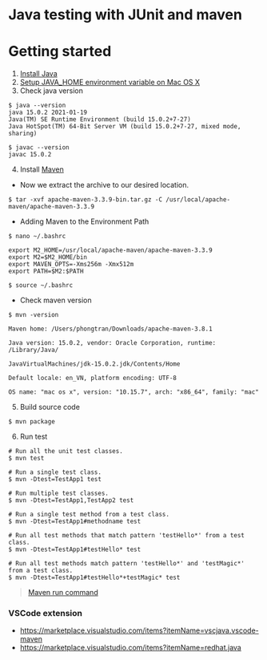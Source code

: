 # Java testing with JUnit and maven

# Getting started

1. [Install Java](https://docs.oracle.com/javase/10/install/installation-jdk-and-jre-macos.htm#JSJIG-GUID-C5F0BF25-3487-4F33-9275-7000C8E1C58C)
2. [Setup JAVA_HOME environment variable on Mac OS X](https://gist.github.com/fabianogoes/bf7aa20b007d8dda1ed2)
3. Check java version
```shell
$ java --version
java 15.0.2 2021-01-19
Java(TM) SE Runtime Environment (build 15.0.2+7-27)
Java HotSpot(TM) 64-Bit Server VM (build 15.0.2+7-27, mixed mode, sharing)
````
```shell
$ javac --version
javac 15.0.2
```
4. Install [Maven](https://maven.apache.org/download.cgi)

- Now we extract the archive to our desired location.
```shell
$ tar -xvf apache-maven-3.3.9-bin.tar.gz -C /usr/local/apache-maven/apache-maven-3.3.9
```
- Adding Maven to the Environment Path
```shell
$ nano ~/.bashrc
```
```shell
export M2_HOME=/usr/local/apache-maven/apache-maven-3.3.9
export M2=$M2_HOME/bin
export MAVEN_OPTS=-Xms256m -Xmx512m
export PATH=$M2:$PATH 
 ```
 ```shell
 $ source ~/.bashrc
 ```
 - Check maven version
 ```shell
 $ mvn -version
 ```
 ```shell
Maven home: /Users/phongtran/Downloads/apache-maven-3.8.1

Java version: 15.0.2, vendor: Oracle Corporation, runtime: /Library/Java/

JavaVirtualMachines/jdk-15.0.2.jdk/Contents/Home

Default locale: en_VN, platform encoding: UTF-8

OS name: "mac os x", version: "10.15.7", arch: "x86_64", family: "mac"
```
5. Build source code
```shell
$ mvn package
```
6. Run test
```shell
# Run all the unit test classes.
$ mvn test

# Run a single test class.
$ mvn -Dtest=TestApp1 test

# Run multiple test classes.
$ mvn -Dtest=TestApp1,TestApp2 test

# Run a single test method from a test class.
$ mvn -Dtest=TestApp1#methodname test

# Run all test methods that match pattern 'testHello*' from a test class.
$ mvn -Dtest=TestApp1#testHello* test

# Run all test methods match pattern 'testHello*' and 'testMagic*' from a test class.
$ mvn -Dtest=TestApp1#testHello*+testMagic* test
```

> [Maven run command](https://maven.apache.org/run.html)

### VSCode extension 
- https://marketplace.visualstudio.com/items?itemName=vscjava.vscode-maven
- https://marketplace.visualstudio.com/items?itemName=redhat.java